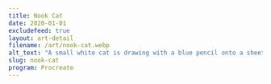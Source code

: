 ```yaml
---
title: Nook Cat
date: 2020-01-01
excludefeed: true
layout: art-detail
filename: /art/nook-cat.webp
alt_text: "A small white cat is drawing with a blue pencil onto a sheet of paper."
slug: nook-cat
program: Procreate
---
```

